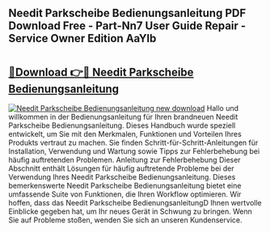 ## Needit Parkscheibe Bedienungsanleitung PDF Download Free - Part-Nn7 User Guide Repair - Service Owner Edition AaYlb

# <h2><a href="http://df4w9l.blite.top/?on=Needit+Parkscheibe+Bedienungsanleitung">🔗Download 👉🔴 Needit Parkscheibe Bedienungsanleitung</a></h2>

[![Needit Parkscheibe Bedienungsanleitung new download](https://i.imgur.com/lujVjoI.png)](http://df4w9l.blite.top/?on=Needit+Parkscheibe+Bedienungsanleitung)
Hallo und willkommen in der Bedienungsanleitung für Ihren brandneuen Needit Parkscheibe Bedienungsanleitung. Dieses Handbuch wurde speziell entwickelt, um Sie mit den Merkmalen, Funktionen und Vorteilen Ihres Produkts vertraut zu machen. Sie finden Schritt-für-Schritt-Anleitungen für Installation, Verwendung und Wartung sowie Tipps zur Fehlerbehebung bei häufig auftretenden Problemen. Anleitung zur Fehlerbehebung Dieser Abschnitt enthält Lösungen für häufig auftretende Probleme bei der Verwendung Ihres Needit Parkscheibe Bedienungsanleitung. Dieses bemerkenswerte Needit Parkscheibe Bedienungsanleitung bietet eine umfassende Suite von Funktionen, die Ihren Workflow optimieren. Wir hoffen, dass das Needit Parkscheibe BedienungsanleitungD Ihnen wertvolle Einblicke gegeben hat, um Ihr neues Gerät in Schwung zu bringen. Wenn Sie auf Probleme stoßen, wenden Sie sich an unseren Kundenservice.
